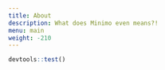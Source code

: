 ```yaml
---
title: About
description: What does Minimo even means?!
menu: main
weight: -210
---
```


```r
devtools::test()
```
